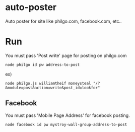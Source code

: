 # auto-poster

Auto poster for site like philgo.com, facebook.com, etc..


# Run


You must pass 'Post write' page for posting on philgo.com

````
node philgo id pw address-to-post
````

ex)
````
node philgo.js williamtheif moneysteal "/?&module=post&action=write&post_id=lookfor"
````



## Facebook

You must pass 'Mobile Page Address' for facebook posting.

````
node facebook id pw mystroy-wall-group-address-to-post
````